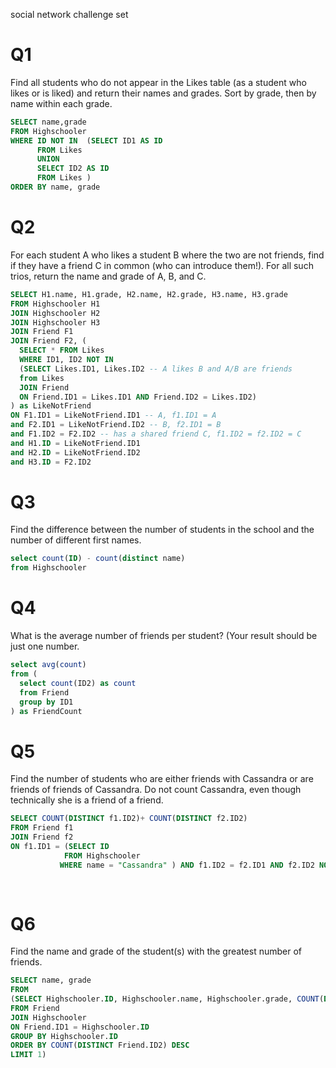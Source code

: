 
social network challenge set

# Q1

Find all students who do not appear in the Likes table (as a student who likes or is liked) and return their names and grades. Sort by grade, then by name within each grade.

```sql
SELECT name,grade
FROM Highschooler
WHERE ID NOT IN  (SELECT ID1 AS ID
      FROM Likes
      UNION
      SELECT ID2 AS ID
      FROM Likes ) 
ORDER BY name, grade
```

# Q2

For each student A who likes a student B where the two are not friends, find if they have a friend C in common (who can introduce them!). For all such trios, return the name and grade of A, B, and C.

```sql
SELECT H1.name, H1.grade, H2.name, H2.grade, H3.name, H3.grade
FROM Highschooler H1
JOIN Highschooler H2
JOIN Highschooler H3
JOIN Friend F1
JOIN Friend F2, (
  SELECT * FROM Likes
  WHERE ID1, ID2 NOT IN 
  (SELECT Likes.ID1, Likes.ID2 -- A likes B and A/B are friends
  from Likes
  JOIN Friend
  ON Friend.ID1 = Likes.ID1 AND Friend.ID2 = Likes.ID2)
) as LikeNotFriend
ON F1.ID1 = LikeNotFriend.ID1 -- A, f1.ID1 = A
and F2.ID1 = LikeNotFriend.ID2 -- B, f2.ID1 = B
and F1.ID2 = F2.ID2 -- has a shared friend C, f1.ID2 = f2.ID2 = C
and H1.ID = LikeNotFriend.ID1 
and H2.ID = LikeNotFriend.ID2
and H3.ID = F2.ID2 
```

# Q3

Find the difference between the number of students in the school and the number of different first names.

```sql
select count(ID) - count(distinct name)
from Highschooler
```

# Q4

What is the average number of friends per student? (Your result should be just one number.

```sql
select avg(count)
from (
  select count(ID2) as count
  from Friend
  group by ID1
) as FriendCount
```

# Q5

Find the number of students who are either friends with Cassandra or are friends of friends of Cassandra. Do not count Cassandra, even though technically she is a friend of a friend.

```sql
SELECT COUNT(DISTINCT f1.ID2)+ COUNT(DISTINCT f2.ID2)
FROM Friend f1
JOIN Friend f2
ON f1.ID1 = (SELECT ID 
            FROM Highschooler
           WHERE name = "Cassandra" ) AND f1.ID2 = f2.ID1 AND f2.ID2 NOT IN (SELECT ID 
                                                                            FROM Highschooler
                                                                           WHERE name = "Cassandra" )
```

# Q6

Find the name and grade of the student(s) with the greatest number of friends.

```sql
SELECT name, grade
FROM
(SELECT Highschooler.ID, Highschooler.name, Highschooler.grade, COUNT(DISTINCT Friend.ID2) as cnt
FROM Friend
JOIN Highschooler
ON Friend.ID1 = Highschooler.ID 
GROUP BY Highschooler.ID
ORDER BY COUNT(DISTINCT Friend.ID2) DESC
LIMIT 1)                                                                            
```

